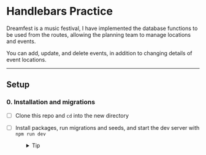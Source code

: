 # Handlebars Practice

Dreamfest is a music festival, I have implemented the database functions to be used from the routes, allowing the planning team to manage locations and events.

You can add, update, and delete events, in addition to changing details of event locations.

----

## Setup

### 0. Installation and migrations

- [ ] Clone this repo and `cd` into the new directory
- [ ] Install packages, run migrations and seeds, and start the dev server with `npm run dev`
  <details style="padding-left: 2em">
    <summary>Tip</summary>

    Commands might look like this:

    ```
    npm i
    npm run knex migrate:latest
    npm run knex seed:run
    npm run dev
    ```
  </details>
